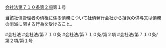 [会社法第７１０条第２項](会社法＿＿＿＿第７１０条第２項)第１号

当該社債管理者の債権に係る債務について社債発行会社から担保の供与又は債務の消滅に関する行為を受けること。


#会社法
#会社法/第７１０条
#会社法/第７１０条/第２項
#会社法/第７１０条/第２項/第１号
